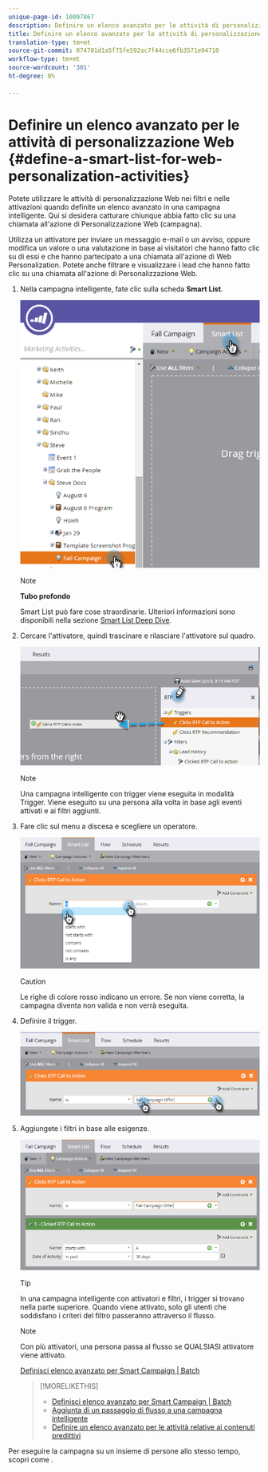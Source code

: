 ```yaml
---
unique-page-id: 10097867
description: Definire un elenco avanzato per le attività di personalizzazione Web - Documenti Marketo - Documentazione prodotto
title: Definire un elenco avanzato per le attività di personalizzazione Web
translation-type: tm+mt
source-git-commit: 074701d1a5f75fe592ac7f44cce6fb3571e94710
workflow-type: tm+mt
source-wordcount: '301'
ht-degree: 0%

---
```



# Definire un elenco avanzato per le attività di personalizzazione Web {#define-a-smart-list-for-web-personalization-activities}

Potete utilizzare le attività di personalizzazione Web nei filtri e nelle attivazioni quando definite un elenco avanzato in una campagna intelligente. Qui si desidera catturare chiunque abbia fatto clic su una chiamata all&#39;azione di Personalizzazione Web (campagna).

Utilizza un attivatore per inviare un messaggio e-mail o un avviso, oppure modifica un valore o una valutazione in base ai visitatori che hanno fatto clic su di essi e che hanno partecipato a una chiamata all&#39;azione di Web Personalization. Potete anche filtrare e visualizzare i lead che hanno fatto clic su una chiamata all&#39;azione di Personalizzazione Web.

1. Nella campagna intelligente, fate clic sulla scheda **Smart List**.

   ![](assets/image2016-2-9-10-3a49-3a18.png)

   >[!NOTE]
   >
   >**Tubo profondo**
   >
   >
   >Smart List può fare cose straordinarie. Ulteriori informazioni sono disponibili nella sezione [Smart List Deep Dive](../../../product-docs/core-marketo-concepts/smart-campaigns/understanding-smart-campaigns.md).

1. Cercare l&#39;attivatore, quindi trascinare e rilasciare l&#39;attivatore sul quadro.

   ![](assets/image2016-6-8-9-3a24-3a24.png)

   >[!NOTE]
   >
   >Una campagna intelligente con trigger viene eseguita in modalità Trigger. Viene eseguito su una persona alla volta in base agli eventi attivati e ai filtri aggiunti.

1. Fare clic sul menu a discesa e scegliere un operatore.

   ![](assets/image2016-6-7-11-3a10-3a8.png)

   >[!CAUTION]
   >
   >Le righe di colore rosso indicano un errore. Se non viene corretta, la campagna diventa non valida e non verrà eseguita.

1. Definire il trigger.

   ![](assets/image2016-6-7-11-3a12-3a23.png)

1. Aggiungete i filtri in base alle esigenze.

   ![](assets/image2016-6-7-11-3a14-3a20.png)

   >[!TIP]
   >
   >In una campagna intelligente con attivatori e filtri, i trigger si trovano nella parte superiore. Quando viene attivato, solo gli utenti che soddisfano i criteri del filtro passeranno attraverso il flusso.

   >[!NOTE]
   >
   >Con più attivatori, una persona passa al flusso se QUALSIASI attivatore viene attivato.

   [Definisci elenco avanzato per Smart Campaign | Batch](../../../product-docs/core-marketo-concepts/smart-campaigns/creating-a-smart-campaign/define-smart-list-for-smart-campaign-batch.md)

   >[!MORELIKETHIS]
   >
   >
   >    
   >    
   >    * [Definisci elenco avanzato per Smart Campaign | Batch](../../../product-docs/core-marketo-concepts/smart-campaigns/creating-a-smart-campaign/define-smart-list-for-smart-campaign-batch.md)
   >    * [Aggiunta di un passaggio di flusso a una campagna intelligente](../../../product-docs/core-marketo-concepts/smart-campaigns/flow-actions/add-a-flow-step-to-a-smart-campaign.md)
   >    * [Definire un elenco avanzato per le attività relative ai contenuti predittivi](../../../product-docs/predictive-content/define-a-smart-list-for-predictive-content-activities.md)


Per eseguire la campagna su un insieme di persone allo stesso tempo, scopri come .